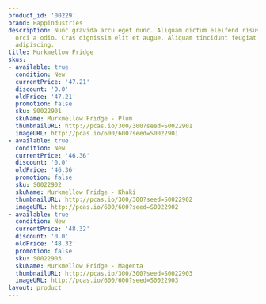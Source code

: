 ```yaml
---
product_id: '00229'
brand: Happindustries
description: Nunc gravida arcu eget nunc. Aliquam dictum eleifend risus. Nulla gravida
  orci a odio. Cras dignissim elit et augue. Aliquam tincidunt feugiat elit. Proin
  adipiscing.
title: Murkmellow Fridge
skus:
- available: true
  condition: New
  currentPrice: '47.21'
  discount: '0.0'
  oldPrice: '47.21'
  promotion: false
  sku: S0022901
  skuName: Murkmellow Fridge - Plum
  thumbnailURL: http://pcas.io/300/300?seed=S0022901
  imageURL: http://pcas.io/600/600?seed=S0022901
- available: true
  condition: New
  currentPrice: '46.36'
  discount: '0.0'
  oldPrice: '46.36'
  promotion: false
  sku: S0022902
  skuName: Murkmellow Fridge - Khaki
  thumbnailURL: http://pcas.io/300/300?seed=S0022902
  imageURL: http://pcas.io/600/600?seed=S0022902
- available: true
  condition: New
  currentPrice: '48.32'
  discount: '0.0'
  oldPrice: '48.32'
  promotion: false
  sku: S0022903
  skuName: Murkmellow Fridge - Magenta
  thumbnailURL: http://pcas.io/300/300?seed=S0022903
  imageURL: http://pcas.io/600/600?seed=S0022903
layout: product
---
```

